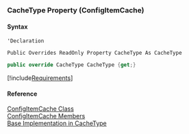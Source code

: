 ﻿### CacheType Property (ConfigItemCache)

#### Syntax

```vbnet
'Declaration

Public Overrides ReadOnly Property CacheType As CacheType
```

```csharp
public override CacheType CacheType {get;}
```

[!include[Requirements](../partials/requirements.md)]

#### Reference

[ConfigItemCache Class](fcSDK~FChoice.Foundation.Clarify.ConfigItemCache.md)  
[ConfigItemCache Members](fcSDK~FChoice.Foundation.Clarify.ConfigItemCache_members.md)  
[Base Implementation in CacheType](fcSDK~FChoice.Foundation.CacheBase~CacheType.md)